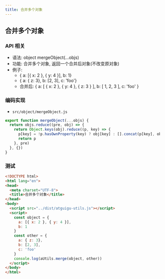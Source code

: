 ```yaml
---
title: 合并多个对象
---
```


## 合并多个对象

### API 相关

- 语法: object mergeObject(...objs)
- 功能: 合并多个对象, 返回一个合并后对象(不改变原对象)
- 例子: 
  - { a: [{ x: 2 }, { y: 4 }], b: 1}
  - { a: { z: 3}, b: [2, 3], c: 'foo'}
  - 合并后: { a: [ { x: 2 }, { y: 4 }, { z: 3 } ], b: [ 1, 2, 3 ], c: 'foo' }

### 编码实现

- `src/object/mergeObject.js`

```js
export function mergeObject(...objs) {
  return objs.reduce((pre, obj) => {
    return Object.keys(obj).reduce((p, key) => {
      p[key] = !p.hasOwnProperty(key) ? obj[key] : [].concat(p[key], obj[key])
      return p
    }, pre)
  }, {})
}
```

### 测试

```html
<!DOCTYPE html>
<html lang="en">
<head>
  <meta charset="UTF-8">
  <title>合并多个对象</title>
</head>
<body>
  <script src="../dist/atguigu-utils.js"></script>
  <script>
    const object = {
      a: [{ x: 2 }, { y: 4 }],
      b: 1
    }
    const other = {
      a: { z: 3},
      b: [2, 3],
      c: 'foo'
    }
    console.log(aUtils.merge(object, other)) 
  </script>
</body>
</html>
```